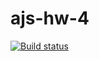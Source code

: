 # ajs-hw-4
[![Build status](https://ci.appveyor.com/api/projects/status/6pp6i5bv1448l2rw?svg=true)](https://ci.appveyor.com/project/AveMrk/ajs-hw-4-qccv8)
